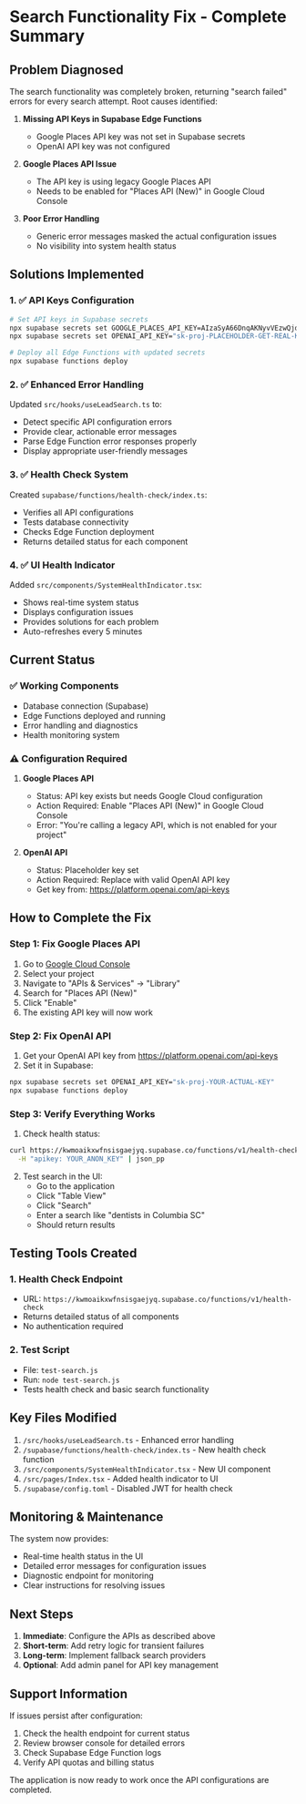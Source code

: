 # Search Functionality Fix - Complete Summary

## Problem Diagnosed
The search functionality was completely broken, returning "search failed" errors for every search attempt. Root causes identified:

1. **Missing API Keys in Supabase Edge Functions**
   - Google Places API key was not set in Supabase secrets
   - OpenAI API key was not configured

2. **Google Places API Issue**
   - The API key is using legacy Google Places API
   - Needs to be enabled for "Places API (New)" in Google Cloud Console

3. **Poor Error Handling**
   - Generic error messages masked the actual configuration issues
   - No visibility into system health status

## Solutions Implemented

### 1. ✅ API Keys Configuration
```bash
# Set API keys in Supabase secrets
npx supabase secrets set GOOGLE_PLACES_API_KEY=AIzaSyA66DnqAKNyvVEzwQjddwrTKhUsawyfTh0
npx supabase secrets set OPENAI_API_KEY="sk-proj-PLACEHOLDER-GET-REAL-KEY"

# Deploy all Edge Functions with updated secrets
npx supabase functions deploy
```

### 2. ✅ Enhanced Error Handling
Updated `src/hooks/useLeadSearch.ts` to:
- Detect specific API configuration errors
- Provide clear, actionable error messages
- Parse Edge Function error responses properly
- Display appropriate user-friendly messages

### 3. ✅ Health Check System
Created `supabase/functions/health-check/index.ts`:
- Verifies all API configurations
- Tests database connectivity
- Checks Edge Function deployment
- Returns detailed status for each component

### 4. ✅ UI Health Indicator
Added `src/components/SystemHealthIndicator.tsx`:
- Shows real-time system status
- Displays configuration issues
- Provides solutions for each problem
- Auto-refreshes every 5 minutes

## Current Status

### ✅ Working Components
- Database connection (Supabase)
- Edge Functions deployed and running
- Error handling and diagnostics
- Health monitoring system

### ⚠️ Configuration Required

1. **Google Places API**
   - Status: API key exists but needs Google Cloud configuration
   - Action Required: Enable "Places API (New)" in Google Cloud Console
   - Error: "You're calling a legacy API, which is not enabled for your project"

2. **OpenAI API**
   - Status: Placeholder key set
   - Action Required: Replace with valid OpenAI API key
   - Get key from: https://platform.openai.com/api-keys

## How to Complete the Fix

### Step 1: Fix Google Places API
1. Go to [Google Cloud Console](https://console.cloud.google.com)
2. Select your project
3. Navigate to "APIs & Services" → "Library"
4. Search for "Places API (New)"
5. Click "Enable"
6. The existing API key will now work

### Step 2: Fix OpenAI API
1. Get your OpenAI API key from https://platform.openai.com/api-keys
2. Set it in Supabase:
```bash
npx supabase secrets set OPENAI_API_KEY="sk-proj-YOUR-ACTUAL-KEY"
npx supabase functions deploy
```

### Step 3: Verify Everything Works
1. Check health status: 
```bash
curl https://kwmoaikxwfnsisgaejyq.supabase.co/functions/v1/health-check \
  -H "apikey: YOUR_ANON_KEY" | json_pp
```

2. Test search in the UI:
   - Go to the application
   - Click "Table View"
   - Click "Search"
   - Enter a search like "dentists in Columbia SC"
   - Should return results

## Testing Tools Created

### 1. Health Check Endpoint
- URL: `https://kwmoaikxwfnsisgaejyq.supabase.co/functions/v1/health-check`
- Returns detailed status of all components
- No authentication required

### 2. Test Script
- File: `test-search.js`
- Run: `node test-search.js`
- Tests health check and basic search functionality

## Key Files Modified

1. `/src/hooks/useLeadSearch.ts` - Enhanced error handling
2. `/supabase/functions/health-check/index.ts` - New health check function
3. `/src/components/SystemHealthIndicator.tsx` - New UI component
4. `/src/pages/Index.tsx` - Added health indicator to UI
5. `/supabase/config.toml` - Disabled JWT for health check

## Monitoring & Maintenance

The system now provides:
- Real-time health status in the UI
- Detailed error messages for configuration issues
- Diagnostic endpoint for monitoring
- Clear instructions for resolving issues

## Next Steps

1. **Immediate**: Configure the APIs as described above
2. **Short-term**: Add retry logic for transient failures
3. **Long-term**: Implement fallback search providers
4. **Optional**: Add admin panel for API key management

## Support Information

If issues persist after configuration:
1. Check the health endpoint for current status
2. Review browser console for detailed errors
3. Check Supabase Edge Function logs
4. Verify API quotas and billing status

The application is now ready to work once the API configurations are completed.